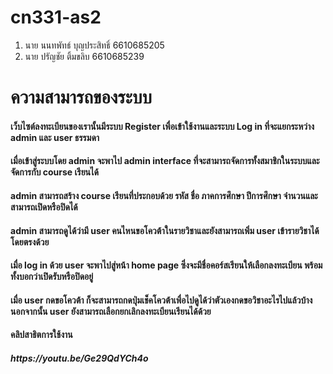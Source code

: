 # cn331-as2
1. นาย นนทพัทธ์ บุญประสิทธิ์ 6610685205
2. นาย ปรัญชัย ติ้มขลิบ 6610685239

<h1> ความสามารถของระบบ </h1>
<h4>   เว็บไซต์ลงทะเบียนของเรานั้นมีระบบ Register เพื่อเข้าใช้งานและระบบ Log in ที่จะแยกระหว่าง admin และ user ธรรมดา</h4>
<h4>เมื่อเข้าสู่ระบบโดย admin จะพาไป admin interface ที่จะสามารถจัดการทั้งสมาชิกในระบบและจัดการกับ course เรียนได้</h4>
<h4>admin สามารถสร้าง course เรียนที่ประกอบด้วย รหัส ชื่อ ภาคการศึกษา ปีการศึกษา จำนวนและสามารถเปิดหรือปิดได้</h4>
<h4>admin สามารถดูได้ว่ามี user คนไหนขอโควต้าในรายวิชาและยังสามารถเพิ่ม user เข้ารายวิชาได้โดยตรงด้วย</h4>
<h4>เมื่อ log in ด้วย user จะพาไปสู่หน้า home page ซึ่งจะมีชื่อคอร์สเรียนให้เลือกลงทะเบียน พร้อมทั้งบอกว่าเปิดรับหรือปิดอยู่</h4>
<h4>เมื่อ user กดขอโควต้า ก็จะสามารถกดปุ่มเช็คโควต้าเพื่อไปดูได้ว่าตัวเองกดขอวิชาอะไรไปแล้วบ้าง นอกจากนั้น user ยังสามารถเลือกยกเลิกลงทะเบียนเรียนได้ด้วย</h4>
<h4>คลิปสาธิตการใช้งาน</h4>
<h5>https://youtu.be/Ge29QdYCh4o</h5>
